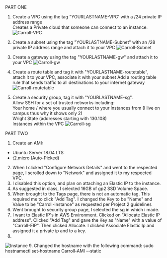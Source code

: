 PART ONE


1. Create a VPC using the tag "YOURLASTNAME-VPC' with a /24 private IP address range  
Creates a Private cloud that someone can connect to an instance.
![Carroll-VPC](https://user-images.githubusercontent.com/77283021/153804860-2c0ed028-e99f-43cd-891f-d2a21154cfb2.PNG)

2. Create a subnet using the tag "YOURLASTNAME-Subnet" with an /28 private IP address range and attach it to your VPC
![Carroll-Subnet](https://user-images.githubusercontent.com/77283021/153804866-888c364a-5be1-4d23-9346-f27ea77407f2.PNG)

3. Create a gateway using the tag "YOURLASTNAME-gw" and attach it to your VPC
![Carroll-gw](https://user-images.githubusercontent.com/77283021/153804880-3fe36288-98ca-40d4-a797-a2d61ea4e997.PNG)

4. Create a route table and tag it with "YOURLASTNAME-routetable", attach it to your VPC, associate it with your subnet
Add a routing table rule that sends traffic to all destinations to your internet gateway
![Carroll-routetable](https://user-images.githubusercontent.com/77283021/153805309-6d1e36e7-7e6a-477c-97f5-c787cac495b0.PNG)


5. Create a security group, tag it with "YOURLASTNAME-sg".  
Allow SSH for a set of trusted networks including:  
Your home / where you usually connect to your instances from (I live on campus thus why it shows only 2)  
Wright State (addresses starting with 130.108)  
Instances within the VPC
![Carroll-sg](https://user-images.githubusercontent.com/77283021/153804876-db4e6aac-2dcb-4719-939b-5bb26c33c0bc.PNG)

PART TWO

1. Create an AMI:
- Ubuntu Server 18.04 LTS  
- t2.micro (Auto-Picked)
2. When I clicked "Configure Network Details" and went to the respected page, I scrolled down to "Network" and assigned it to my respected VPC.
3. I disabled this option, and plan on attaching an Elastic IP to the instance.
4. As suggested in class, I selected 16GB of gp2 SSD Volume Space.
5. When brought to the Tags page, there is not an automatic tag. This required me to click
"Add Tag". I changed the Key to be "Name" and Value to be "Carroll-instance" as requested per Project 2 guidelines
6. Went brought to security group page, I selected the sg in which i made.
7. I want to Elastic IP's in AWS Environment. Clicked on "Allocate Elastic IP address".
Clicked "Add Tag" and gave the Key as "Name" with a value of "Carroll-EIP". Then clicked Allocate.
I clicked Associate Elastic Ip and assigned it a private ip and to a key.
8.
![Instance](https://user-images.githubusercontent.com/77283021/153880458-2a04eb38-d467-4e2c-85a3-0b89442a576a.png)
9. Changed the hostname with the following command: sudo hostnamectl set-hostname Carroll-AMI --static
